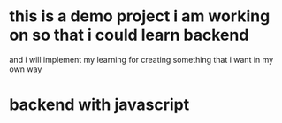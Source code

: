 # this is a demo project i am working on so that i could learn backend
 and  i will implement my learning for creating something that i want in my own way

# backend with javascript
